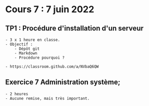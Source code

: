 # Cours 7 : 7 juin 2022


## TP1 : Procédure d'installation d'un serveur
   
    - 3 x 1 heure en classe.
    - Objectif :
        - Dépôt git
        - Markdown
        - Procédure pourquoi ?

    - https://classroom.github.com/a/NVbaQ6QW

## Exercice 7 Administration système;
    - 2 heures
    - Aucune remise, mais très important.


